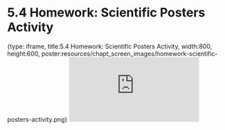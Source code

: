 # 5.4 Homework: Scientific Posters Activity
 
{type: iframe, title:5.4 Homework: Scientific Posters Activity, width:800, height:600, poster:resources/chapt_screen_images/homework-scientific-posters-activity.png}
![](https://vgaysin1.github.io/CURE-MicrobialMysteries-test/homework-scientific-posters-activity.html)
 

 
